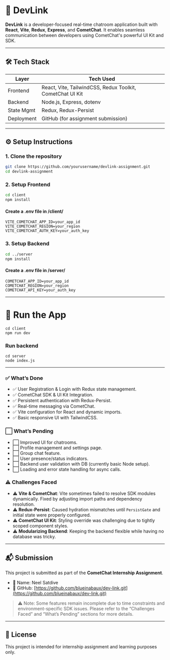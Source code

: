 # 💬 DevLink

**DevLink** is a developer-focused real-time chatroom application built with **React**, **Vite**, **Redux**, **Express**, and **CometChat**. It enables seamless communication between developers using CometChat's powerful UI Kit and SDK.

---

## 🛠️ Tech Stack

| Layer       | Tech Used |
|-------------|-----------|
| Frontend    | React, Vite, TailwindCSS, Redux Toolkit, CometChat UI Kit |
| Backend     | Node.js, Express, dotenv |
| State Mgmt  | Redux, Redux-Persist |
| Deployment  | GitHub (for assignment submission) |


---

## ⚙️ Setup Instructions

###  1. Clone the repository

```bash
git clone https://github.com/yourusername/devlink-assignment.git
cd devlink-assignment
```

### 2. Setup Frontend
```bash
cd client
npm install
```
#### Create a .env file in /client/
```
VITE_COMETCHAT_APP_ID=your_app_id
VITE_COMETCHAT_REGION=your_region
VITE_COMETCHAT_AUTH_KEY=your_auth_key
```

###  3. Setup Backend
```bash
cd ../server
npm install
```
####  Create a .env file in /server/
```
COMETCHAT_APP_ID=your_app_id
COMETCHAT_REGION=your_region
COMETCHAT_API_KEY=your_auth_key
```
---
# 🚀 Run the App
```
cd client
npm run dev
```

### Run backend
```
cd server
node index.js
```
---
### ✅ What’s Done
- ✅ User Registration & Login with Redux state management.
- ✅ CometChat SDK & UI Kit Integration.
- ✅ Persistent authentication with Redux-Persist.
- ✅ Real-time messaging via CometChat.
- ✅ Vite configuration for React and dynamic imports.
- ✅ Basic responsive UI with TailwindCSS.

### ⬜ What’s Pending

- ⬜ Improved UI for chatrooms.
- ⬜ Profile management and settings page.
- ⬜ Group chat feature.
- ⬜ User presence/status indicators.
- ⬜ Backend user validation with DB (currently basic Node setup).
- ⬜ Loading and error state handling for async calls.

### ⚠️ Challenges Faced
- ⚠️ **Vite & CometChat**: Vite sometimes failed to resolve SDK modules dynamically. Fixed by adjusting import paths and dependency resolution.
- ⚠️ **Redux-Persist**: Caused hydration mismatches until `PersistGate` and initial state were properly configured.
- ⚠️ **CometChat UI Kit**: Styling override was challenging due to tightly scoped component styles.
- ⚠️ **Modularizing Backend**: Keeping the backend flexible while having no database was tricky.
---


## 📬 Submission

This project is submitted as part of the **CometChat Internship Assignment**.

- 👤 Name: Neel Satdive
- 🔗 GitHub: [https://github.com/blueinabaux/dev-link.git](https://github.com/blueinabaux/dev-link.git)

> ⚠️ Note: Some features remain incomplete due to time constraints and environment-specific SDK issues. Please refer to the “Challenges Faced” and “What’s Pending” sections for more details.

---

## 📝 License

This project is intended for internship assignment and learning purposes only.
